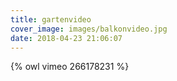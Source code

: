 ```yaml
---
title: gartenvideo
cover_image: images/balkonvideo.jpg
date: 2018-04-23 21:06:07
---
```


{% owl vimeo 266178231 %}